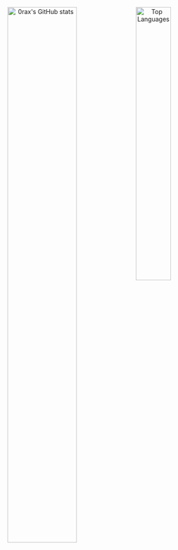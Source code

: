 <p align="center">
  <picture>
    <source 
      srcset="https://github-readme-stats.vercel.app/api?username=0rax&count_private=true&show_icons=true&cache_seconds=86400&theme=github_dark&border_color=30363D"
      media="(prefers-color-scheme: dark)"
    />
    <source
      srcset="https://github-readme-stats.vercel.app/api?username=0rax&count_private=true&show_icons=true&cache_seconds=86400&border_color=D0D7DE"
      media="(prefers-color-scheme: light), (prefers-color-scheme: no-preference)"
    />
    <img align="top" width="56%" alt="0rax's GitHub stats" src="https://github-readme-stats.vercel.app/api?username=0rax&count_private=true&show_icons=true&cache_seconds=86400" />
  </picture>
  &nbsp;
  <picture width="40%">
    <source 
      srcset="https://github-readme-stats.vercel.app/api/top-langs/?username=0rax&layout=compact&exclude_repo=dotfiles&langs_count=8&hide=ruby&cache_seconds=86400&theme=github_dark&border_color=30363D"
      media="(prefers-color-scheme: dark)"
    />
    <source
      srcset="https://github-readme-stats.vercel.app/api/top-langs/?username=0rax&layout=compact&exclude_repo=dotfiles&langs_count=8&hide=ruby&cache_seconds=86400&border_color=D0D7DE"
      media="(prefers-color-scheme: light), (prefers-color-scheme: no-preference)"
    />
    <img align="top" width="40%" alt="Top Languages" src="https://github-readme-stats.vercel.app/api/top-langs/?username=0rax&layout=compact&exclude_repo=dotfiles&langs_count=8&hide=ruby&cache_seconds=86400" />
  </picture>
</p>

<!-- Generated using https://github.com/anuraghazra/github-readme-stats -->
